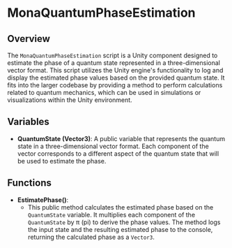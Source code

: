 # MonaQuantumPhaseEstimation

## Overview
The `MonaQuantumPhaseEstimation` script is a Unity component designed to estimate the phase of a quantum state represented in a three-dimensional vector format. This script utilizes the Unity engine's functionality to log and display the estimated phase values based on the provided quantum state. It fits into the larger codebase by providing a method to perform calculations related to quantum mechanics, which can be used in simulations or visualizations within the Unity environment.

## Variables
- **QuantumState (Vector3)**: A public variable that represents the quantum state in a three-dimensional vector format. Each component of the vector corresponds to a different aspect of the quantum state that will be used to estimate the phase.

## Functions
- **EstimatePhase()**: 
  - This public method calculates the estimated phase based on the `QuantumState` variable. It multiplies each component of the `QuantumState` by π (pi) to derive the phase values. The method logs the input state and the resulting estimated phase to the console, returning the calculated phase as a `Vector3`.